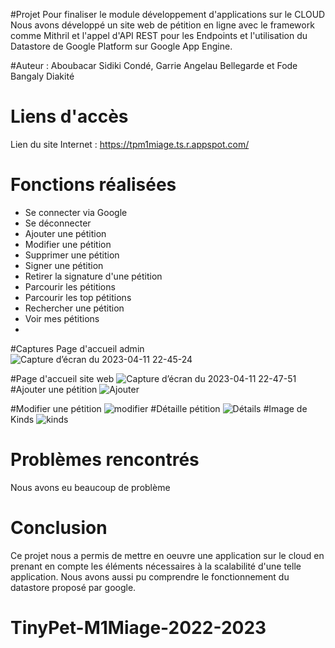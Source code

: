 #Projet
Pour finaliser le module développement d'applications sur le CLOUD 
Nous avons développé un site web de pétition en ligne avec le framework comme Mithril et l'appel d'API REST pour les Endpoints et l'utilisation du Datastore de Google Platform sur Google App Engine.

#Auteur : Aboubacar Sidiki Condé, Garrie Angelau Bellegarde et Fode Bangaly Diakité

# Liens d'accès
Lien du site Internet : https://tpm1miage.ts.r.appspot.com/

# Fonctions réalisées
- Se connecter via Google
- Se déconnecter
- Ajouter une pétition
- Modifier une pétition
- Supprimer une pétition
- Signer une pétition
- Retirer la signature d'une pétition
- Parcourir les pétitions
- Parcourir les top pétitions
- Rechercher une pétition
- Voir mes pétitions
-
#Captures
Page d'accueil admin
![Capture d’écran du 2023-04-11 22-45-24](https://user-images.githubusercontent.com/52140094/231288285-db55b3d6-5900-459e-be14-496514396229.png)

#Page d'accueil site web
![Capture d’écran du 2023-04-11 22-47-51](https://user-images.githubusercontent.com/52140094/231288478-eeb55223-f6bb-4e1e-84ad-2558ce6f49a6.png)
#Ajouter une pétition
![Ajouter](https://user-images.githubusercontent.com/52140094/231288929-83783333-74c5-4ee9-94de-374d78e96835.png)

#Modifier une pétition
![modifier](https://user-images.githubusercontent.com/52140094/231289034-d803d981-0834-42b5-8b97-bc245e1440bd.png)
#Détaille pétition
![Détails](https://user-images.githubusercontent.com/52140094/231289147-4eb1225e-e5e7-4f73-bf2e-756fa5b45181.png)
#Image de Kinds
![kinds](https://user-images.githubusercontent.com/52140094/231289265-a0048761-23fb-41ca-b740-770924bd24d3.png)

# Problèmes rencontrés
Nous avons eu beaucoup de problème

# Conclusion
Ce projet nous a permis de mettre en oeuvre une application sur le cloud en prenant en compte les éléments nécessaires à la scalabilité d'une telle application. Nous avons aussi pu comprendre le fonctionnement du datastore proposé par google.

# TinyPet-M1Miage-2022-2023
